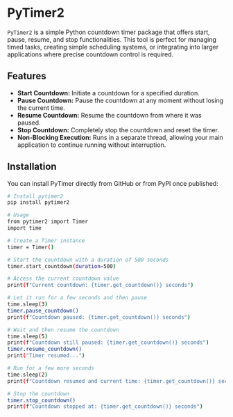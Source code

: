# PyTimer2

`PyTimer2` is a simple Python countdown timer package that offers start, pause, resume, and stop functionalities. This tool is perfect for managing timed tasks, creating simple scheduling systems, or integrating into larger applications where precise countdown control is required.

## Features

- **Start Countdown:** Initiate a countdown for a specified duration.
- **Pause Countdown:** Pause the countdown at any moment without losing the current time.
- **Resume Countdown:** Resume the countdown from where it was paused.
- **Stop Countdown:** Completely stop the countdown and reset the timer.
- **Non-Blocking Execution:** Runs in a separate thread, allowing your main application to continue running without interruption.

## Installation

You can install PyTimer directly from GitHub or from PyPI once published:

```bash
# Install pytimer2
pip install pytimer2

# Usage
from pytimer2 import Timer
import time

# Create a Timer instance
timer = Timer()

# Start the countdown with a duration of 500 seconds
timer.start_countdown(duration=500)

# Access the current countdown value
print(f"Current countdown: {timer.get_countdown()} seconds")

# Let it run for a few seconds and then pause
time.sleep(3)
timer.pause_countdown()
print(f"Countdown paused: {timer.get_countdown()} seconds")

# Wait and then resume the countdown
time.sleep(5)
print(f"Countdown still paused: {timer.get_countdown()} seconds")
timer.resume_countdown()
print("Timer resumed...")

# Run for a few more seconds
time.sleep(2)
print(f"Countdown resumed and current time: {timer.get_countdown()} seconds")

# Stop the countdown
timer.stop_countdown()
print(f"Countdown stopped at: {timer.get_countdown()} seconds")



